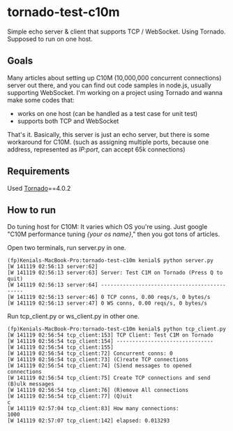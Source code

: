 tornado-test-c10m
=================
Simple echo server &amp; client that supports TCP / WebSocket. Using Tornado. Supposed to run on one host.


Goals
-----
Many articles about setting up C10M (10,000,000 concurrent connections) server out there, and you can find out code samples in node.js, usually supporting WebSocket. I'm working on a project using Tornado and wanna make some codes that:

 - works on one host (can be handled as a test case for unit test)
 - supports both TCP and WebSocket

That's it. Basically, this server is just an echo server, but there is some workaround for C10M. (such as assigning multiple ports, because one address, represented as *IP:port*, can accept 65k connections)

Requirements
------------
Used [Tornado](http://www.tornadoweb.org)==4.0.2

How to run
----------

Do tuning host for C10M: It varies which OS you're using. Just google "C10M performance tuning *{your os name}*," then you got tons of articles.

Open two terminals, run server.py in one.

	(fp)Kenials-MacBook-Pro:tornado-test-c10m kenial$ python server.py
	[W 141119 02:56:13 server:62]
	[W 141119 02:56:13 server:63] Server: Test C1M on Tornado (Press Q to quit)
	[W 141119 02:56:13 server:64] ---------------------------------------------
	[W 141119 02:56:13 server:46] 0 TCP conns, 0.00 reqs/s, 0 bytes/s
	[W 141119 02:56:13 server:47] 0 WS conns, 0.00 reqs/s, 0 bytes/s

Run tcp_client.py or ws_client.py in other one.

	(fp)Kenials-MacBook-Pro:tornado-test-c10m kenial$ python tcp_client.py
	[W 141119 02:56:54 tcp_client:153] TCP Client: Test C1M on Tornado
	[W 141119 02:56:54 tcp_client:154] -------------------------------
	[W 141119 02:56:54 tcp_client:155]
	[W 141119 02:56:54 tcp_client:72] Concurrent conns: 0
	[W 141119 02:56:54 tcp_client:73] (C)reate TCP connections
	[W 141119 02:56:54 tcp_client:74] (S)end messages to opened connections
	[W 141119 02:56:54 tcp_client:75] Create TCP connections and send (B)ulk messages
	[W 141119 02:56:54 tcp_client:76] (R)emove All connections
	[W 141119 02:56:54 tcp_client:77] (Q)uit
	c
	[W 141119 02:57:04 tcp_client:83] How many connections:
	1000
	[W 141119 02:57:07 tcp_client:142] elapsed: 0.013293

